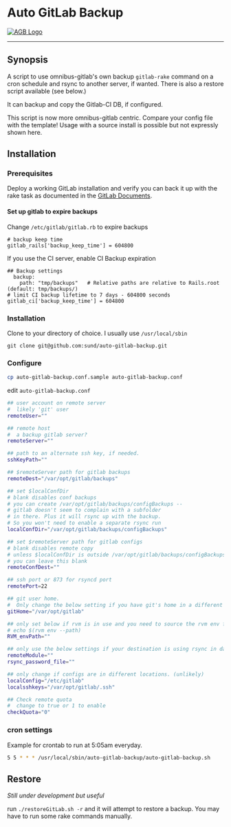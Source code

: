 # Auto GitLab Backup

[![AGB Logo](https://raw.githubusercontent.com/sund/auto-gitlab-backup/develop/agb_logo.png)](http://sund.la/glup)

----

## Synopsis

A script to use omnibus-gitlab's own backup ```gitlab-rake``` command on a cron schedule and rsync to another server, if wanted. There is also a restore script available (see below.)

It can backup and copy the Gitlab-CI DB, if configured.

This script is now more omnibus-gitlab centric. Compare your config file with the template! Usage with a source install is possible but not expressly shown here.

## Installation

### Prerequisites

Deploy a working GitLab installation and verify you can back it up with the rake task as documented in the [GitLab Documents](http://doc.gitlab.com/ce/raketasks/backup_restore.html).

#### Set up gitlab to expire backups

Change ```/etc/gitlab/gitlab.rb``` to expire backups

```
# backup keep time
gitlab_rails['backup_keep_time'] = 604800
```

If you use the CI server, enable CI Backup expiration

```
## Backup settings
  backup:
    path: "tmp/backups"   # Relative paths are relative to Rails.root (default: tmp/backups/)
# limit CI backup lifetime to 7 days - 604800 seconds
gitlab_ci['backup_keep_time'] = 604800
```

### Installation

Clone to your directory of choice. I usually use ```/usr/local/sbin```

```
git clone git@github.com:sund/auto-gitlab-backup.git
```

### Configure

```bash
cp auto-gitlab-backup.conf.sample auto-gitlab-backup.conf
```

edit ```auto-gitlab-backup.conf```

```bash
## user account on remote server
#  likely 'git' user
remoteUser=""

## remote host
#  a backup gitlab server?
remoteServer=""

## path to an alternate ssh key, if needed.
sshKeyPath=""

## $remoteServer path for gitlab backups
remoteDest="/var/opt/gitlab/backups"

## set $localConfDir
# blank disables conf backups
# you can create /var/opt/gitlab/backups/configBackups --
# gitlab doesn't seem to complain with a subfolder
# in there. Plus it will rsync up with the backup.
# So you won't need to enable a separate rsync run
localConfDir="/var/opt/gitlab/backups/configBackups"

## set $remoteServer path for gitlab configs
# blank disables remote copy
# unless $localConfDir is outside /var/opt/gitlab/backups/configBackups
# you can leave this blank
remoteConfDest=""

## ssh port or 873 for rsyncd port
remotePort=22

## git user home.
#  Only change the below setting if you have git's home in a different location
gitHome="/var/opt/gitlab"

## only set below if rvm is in use and you need to source the rvm env file
# echo $(rvm env --path)
RVM_envPath=""

## only use the below settings if your destination is using rsync in daemon mode
remoteModule=""
rsync_password_file=""

## only change if configs are in different locations. (unlikely)
localConfig="/etc/gitlab"
localsshkeys="/var/opt/gitlab/.ssh"

## Check remote quota
#  change to true or 1 to enable
checkQuota="0"

```

### cron settings

Example for crontab to run at 5:05am everyday.

```bash
5 5 * * * /usr/local/sbin/auto-gitlab-backup/auto-gitlab-backup.sh
```

## Restore

*Still under development but useful*

run ```./restoreGitLab.sh -r``` and it will attempt to restore a backup. You may have to run some rake commands manually.
